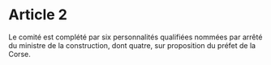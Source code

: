 # Article 2

Le comité est complété par six personnalités qualifiées nommées par arrêté du ministre de la construction, dont quatre, sur proposition du préfet de la Corse.
